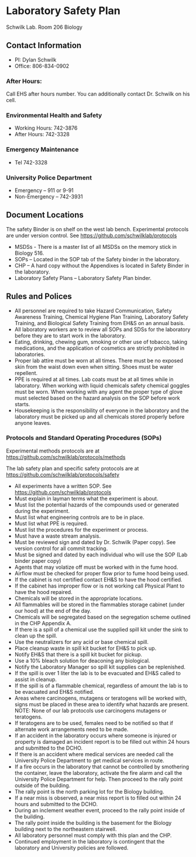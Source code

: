 Laboratory Safety Plan
======================

Schwilk Lab. Room 206 Biology

## Contact Information ##

- PI: Dylan Schwilk
- Office: 806-834-0902

### After Hours: ###
Call EHS after hours number. You can additionally contact Dr. Schwilk on his cell.

### Environmental Health and Safety ###
- Working Hours: 742-3876
- After Hours: 742-3328

### Emergency Maintenance
- Tel 742-3328

### University Police Department
- Emergency – 911 or 9-91
- Non-Emergency – 742-3931

## Document Locations ##

The safety Binder is on shelf on the west lab bench. Experimental protocols are under version control. See https://github.com/schwilklab/protocols


- MSDSs - There is a master list of all MSDSs on the memory stick in Biology 516.
- SOPs – Located in the SOP tab of the Safety binder in the laboratory. 
- CHP – A hard copy without the Appendixes is located in Safety Binder in the laboratory.
- Laboratory Safety Plans – Laboratory Safety Plan binder.

## Rules and Polices ##

- All personnel are required to take Hazard Communication, Safety Awareness Training, Chemical Hygiene Plan Training, Laboratory Safety Training,  and Biological Safety Training from EH&S on an annual basis.
- All laboratory workers are to review all SOPs and SDSs for the laboratory before they are to start work in the laboratory.
- Eating, drinking, chewing gum, smoking or other use of tobacco, taking medications, and the application of cosmetics are strictly prohibited in laboratories.
- Proper lab attire must be worn at all times.  There must be no exposed skin from the waist down even when sitting. Shoes must be water repellent.
- PPE is required at all times. Lab coats must be at all times while in laboratory.  When working with liquid chemicals safety chemical goggles must be worn.  When working with any agent the proper type of glove must selected based on the hazard analysis on the SOP before work starts.
- Housekeeping is the responsibility of everyone in the laboratory and the laboratory must be picked up and all chemicals stored properly before anyone leaves.

### Protocols and Standard Operating Procedures (SOPs) ###

Experimental methods protocols are at https://github.com/schwilklab/protocols/methods

The lab safety plan and specific safety protocols are at https://github.com/schwilklab/protocols/safety

- All experiments have a written SOP. See https://github.com/schwilklab/protocols
- Must explain in layman terms what the experiment is about.
- Must list the potential hazards of the compounds used or generated during the experiment.
- Must list what engineering controls are to be in place.
- Must list what PPE is required.
- Must list the procedures for the experiment or process.
- Must have a waste stream analysis.
- Must be reviewed sign and dated by Dr. Schwilk (Paper copy).  See version control for all commit tracking.
- Must be signed and dated by each individual who will use the SOP (Lab binder paper copy)
- Agents that may volatize off must be worked with in the fume hood.
- Airflow must be checked for proper flow prior to fume hood being used.
- If the cabinet is not certified contact EH&S to have the hood certified.
- If the cabinet has improper flow or is not working call Physical Plant to have the hood repaired.
- Chemicals will be stored in the appropriate locations.
- All flammables will be stored in the flammables storage cabinet (under our hood) at the end of the day.
- Chemicals will be segregated based on the segregation scheme outlined in the CHP Appendix A.
- If there is a spill of a chemical use the supplied spill kit under the sink to clean up the spill.
- Use the neutralizers for any acid or base chemical spill.
- Place cleanup waste in spill kit bucket for EH&S to pick up.
- Notify EH&S that there is a spill kit bucket for pickup.
- Use a 10% bleach solution for deaconing any biological.
- Notify the Laboratory Manager so spill kit supplies can be replenished.
- If the spill is over 1 liter the lab is to be evacuated and EH&S called to assist in cleanup.
- If the spill is of a flammable chemical, regardless of amount the lab is to be evacuated and EH&S notified.
- Areas where carcinogens, mutagens or teratogens will be worked with, signs must be placed in these area to identify what hazards are present. NOTE: None of our lab protocols use carcinogens mutagens or teratogens.
- If teratogens are to be used, females need to be notified so that if alternate work arrangements need to be made.
- If an accident in the laboratory occurs where someone is injured or property is damaged an incident report is to be filled out within 24 hours and submitted to the DCHO.
- If there is an accident where medical services are needed call the University Police Department to get medical services in route.
- If a fire occurs in the laboratory that cannot be controlled by smothering the container, leave the laboratory, activate the fire alarm and call the University Police Department for help.  Then proceed to the rally point outside of the building.	
- The rally point is the north parking lot for the Biology building.
- If a near miss is observed, a near miss report is to filled out within 24 hours and submitted to the DCHO.
- During an inclement weather event, proceed to the rally point inside of the building.
- The rally point inside the building is the basement for the Biology building next to the northeastern stairwell.
- All laboratory personnel must comply with this plan and the CHP.
- Continued employment in the laboratory is contingent that the laboratory and University policies are followed.
 
